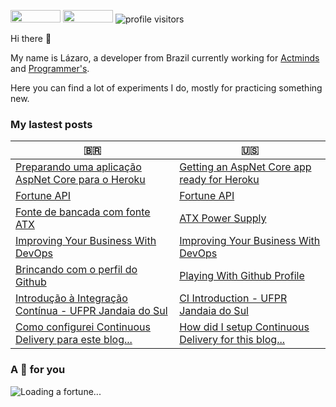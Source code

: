 [<img src="https://img.shields.io/badge/linkedin%20-%230077B5.svg?&style=for-the-badge&logo=linkedin&logoColor=white" width="80" height="20">](https://www.linkedin.com/in/lazarodm) [<img src="https://img.shields.io/badge/twitter%20-%231DA1F2.svg?&style=for-the-badge&logo=Twitter&logoColor=white" width="80" height="20"/>](https://twitter.com/lazarodmenezes) ![profile visitors][visitors]

Hi there 👋

My name is Lázaro, a developer from Brazil currently working for [Actminds](https://www.actminds.com/) and [Programmer's](https://www.programmers.com.br/).

Here you can find a lot of experiments I do, mostly for practicing something new. 

### My lastest posts

| :brazil: | :us: |
|----------|-------------|
| [Preparando uma aplicação AspNet Core para o Heroku](http://www.lazarodm.com.br/post/heroku-dotnet-core-deployment/) | [Getting an AspNet Core app ready for Heroku](http://www.lazarodm.com.br/en/post/heroku-dotnet-core-deployment/) |
| [Fortune API](http://www.lazarodm.com.br/post/fortune-api/) | [Fortune API](http://www.lazarodm.com.br/en/post/fortune-api/) |
| [Fonte de bancada com fonte ATX](http://www.lazarodm.com.br/post/atx-power-supply/) | [ATX Power Supply](http://www.lazarodm.com.br/en/post/atx-power-supply/) |
| [Improving Your Business With DevOps](http://www.lazarodm.com.br/post/actminds-devops-article/) | [Improving Your Business With DevOps](http://www.lazarodm.com.br/en/post/actminds-devops-article/) |
| [Brincando com o perfil do Github](http://www.lazarodm.com.br/post/playing-with-github-profile/) | [Playing With Github Profile](http://www.lazarodm.com.br/en/post/playing-with-github-profile/) |
| [Introdução à Integração Contínua - UFPR Jandaia do Sul](http://www.lazarodm.com.br/post/ci-live/) | [CI Introduction - UFPR Jandaia do Sul](http://www.lazarodm.com.br/en/post/ci-live/) |
| [Como configurei Continuous Delivery para este blog...](http://www.lazarodm.com.br/post/blog-continuous-delivery/) | [How did I setup Continuous Delivery for this blog...](http://www.lazarodm.com.br/en/post/blog-continuous-delivery/) |

### A 🥠 for you 

![Loading a fortune...](http://images.lazarodm.com.br/image/fortune?fontSize=15# "Fortune cookie")

[visitors]: https://visitor-badge.glitch.me/badge?page_id=lazaromenezes.porfile-views

